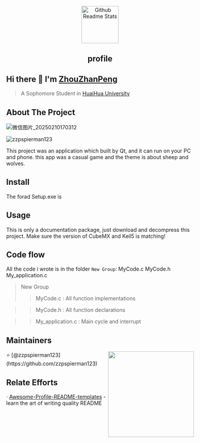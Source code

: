 <p align="center">
 <img width="100px" src="https://res.cloudinary.com/anuraghazra/image/upload/v1594908242/logo_ccswme.svg" align="center" alt="Github Readme Stats" />
 <h2 align="center">profile</h2>
</p>

## Hi there 👋 I'm [ZhouZhanPeng](https://github.com/zzpspierman123)
> A Sophomore Student in [HuaiHua University](http://www.hhtc.edu.cn/?affichelist-2)

## About The Project

![微信图片_20250210170312](https://github.com/user-attachments/assets/401972a4-4c77-43ee-8161-0908f7b6502c)



<img src="https://komarev.com/ghpvc/?username=zzpspierman123" alt="zzpspierman123" />
<div>
<p>
  
This project was an application which built by Qt, and it can run on your PC and phone. this app was a casual game and the theme is about sheep and wolves.
## Install
The forad Setup.exe is 
 

## Usage
This is only a documentation package, just download and decompress this project. Make sure the version of CubeMX and Keil5 is matching!
<div>

## Code flow
All the code i wrote is in the folder `New Group`: MyCode.c  MyCode.h  My_application.c

>New Group
>>MyCode.c : All function implementations

>>MyCode.h : All function declarations

>>My_application.c : Main cycle and interrupt




## Maintainers
<img align='right' src="https://media.giphy.com/media/M9gbBd9nbDrOTu1Mqx/giphy.gif" width="230">
⭐️ [@zzpspierman123](https://github.com/zzpspierman123)

## Relate Efforts
· [Awesome-Profile-README-templates](https://github.com/kautukkundan/Awesome-Profile-README-templates) - learn the art of writing quality README

